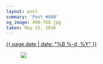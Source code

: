 ```yaml
---
layout: post
summary: 'Post #490'
og_image: 490-768.jpg
taken: May 15, 2016
---
```


<div class="post">
 <time>
  <a href="/490">
   {{ page.date | date: "%B %-d, %Y" }}
  </a>
 </time>
 <a href="/490">
  <figure data-taken="5/15/2016">
   <img sizes="(min-width: 700px) 50vw, calc(100vw - 2rem)" src="{{ site.assets_url }}/490-384.jpg" srcset="{{ site.assets_url }}/490-768.jpg 768w, {{ site.assets_url }}/490-576.jpg 576w, {{ site.assets_url }}/490-384.jpg 384w, {{ site.assets_url }}/490-192.jpg 192w"/>
  </figure>
 </a>
</div>
